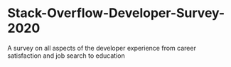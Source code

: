 # Stack-Overflow-Developer-Survey-2020
A survey on all aspects of the developer experience from career satisfaction and job search to education 
